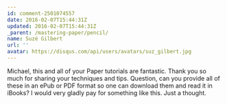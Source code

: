 ```yaml
---
id: comment-2501074557
date: 2016-02-07T15:44:31Z
updated: 2016-02-07T15:44:31Z
_parent: /mastering-paper/pencil/
name: Suzé Gilbert
url: ''
avatar: https://disqus.com/api/users/avatars/suz_gilbert.jpg
---
```


Michael, this and all of your Paper tutorials are fantastic. Thank you
so much for sharing your techniques and tips. Question, can you provide all of these
in an ePub or PDF format so one can download them and read it in iBooks? I would
very gladly pay for something like this. Just a thought.
